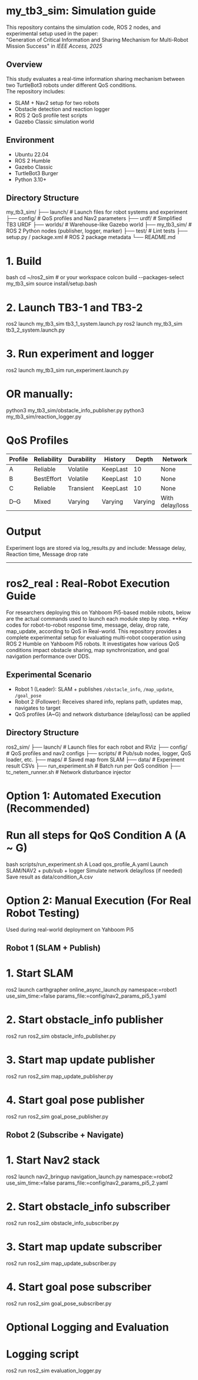 # my_tb3_sim: Simulation guide
This repository contains the simulation code, ROS 2 nodes, and experimental setup used in the paper:  
"Generation of Critical Information and Sharing Mechanism for Multi-Robot Mission Success" in *IEEE Access, 2025*

## Overview
This study evaluates a real-time information sharing mechanism between two TurtleBot3 robots under different QoS conditions.  
The repository includes:
- SLAM + Nav2 setup for two robots
- Obstacle detection and reaction logger
- ROS 2 QoS profile test scripts
- Gazebo Classic simulation world

## Environment
- Ubuntu 22.04
- ROS 2 Humble
- Gazebo Classic
- TurtleBot3 Burger
- Python 3.10+

## Directory Structure
my_tb3_sim/
├── launch/ # Launch files for robot systems and experiment
├── config/ # QoS profiles and Nav2 parameters
├── urdf/ # Simplified TB3 URDF
├── worlds/ # Warehouse-like Gazebo world
├── my_tb3_sim/ # ROS 2 Python nodes (publisher, logger, marker)
├── test/ # Lint tests
├── setup.py / package.xml # ROS 2 package metadata
└── README.md

# 1. Build
bash
cd ~/ros2_sim  # or your workspace
colcon build --packages-select my_tb3_sim
source install/setup.bash

# 2. Launch TB3-1 and TB3-2
ros2 launch my_tb3_sim tb3_1_system.launch.py
ros2 launch my_tb3_sim tb3_2_system.launch.py

# 3. Run experiment and logger
ros2 launch my_tb3_sim run_experiment.launch.py
# OR manually:
python3 my_tb3_sim/obstacle_info_publisher.py
python3 my_tb3_sim/reaction_logger.py

# QoS Profiles
| Profile | Reliability | Durability | History  | Depth   | Network         |
| ------- | ----------- | ---------- | -------- | ------- | --------------- |
| A       | Reliable    | Volatile   | KeepLast | 10      | None            |
| B       | BestEffort  | Volatile   | KeepLast | 10      | None            |
| C       | Reliable    | Transient  | KeepLast | 10      | None            |
| D–G     | Mixed       | Varying    | Varying  | Varying | With delay/loss |

# Output
Experiment logs are stored via log_results.py and include:
Message delay, Reaction time, Message drop rate

------------------------------------------------------------------------------------------------------------------------------------------
# ros2_real : Real-Robot Execution Guide
For researchers deploying this on Yahboom Pi5-based mobile robots, below are the actual commands used to launch each module step by step.
**Key codes for robot-to-robot response time, message, delay, drop rate, map_update, according to QoS in Real-world.
This repository provides a complete experimental setup for evaluating multi-robot cooperation using ROS 2 Humble on Yahboom Pi5 robots. 
It investigates how various QoS conditions impact obstacle sharing, map synchronization, and goal navigation performance over DDS.

## Experimental Scenario
- Robot 1 (Leader): SLAM + publishes `/obstacle_info`, `/map_update`, `/goal_pose`
- Robot 2 (Follower): Receives shared info, replans path, updates map, navigates to target
- QoS profiles (A~G) and network disturbance (delay/loss) can be applied

## Directory Structure
ros2_sim/
├── launch/                     # Launch files for each robot and RViz
├── config/                     # QoS profiles and nav2 configs
├── scripts/                    # Pub/sub nodes, logger, QoS loader, etc.
├── maps/                       # Saved map from SLAM
├── data/                       # Experiment result CSVs
├── run_experiment.sh          # Batch run per QoS condition
├── tc_netem_runner.sh         # Network disturbance injector

# Option 1: Automated Execution (Recommended)
# Run all steps for QoS Condition A (A ~ G)
bash scripts/run_experiment.sh A
Load qos_profile_A.yaml
Launch SLAM/NAV2 + pub/sub + logger
Simulate network delay/loss (if needed)
Save result as data/condition_A.csv

# Option 2: Manual Execution (For Real Robot Testing)
Used during real-world deployment on Yahboom Pi5
## Robot 1 (SLAM + Publish)
# 1. Start SLAM
ros2 launch carthgrapher online_async_launch.py namespace:=robot1 use_sim_time:=false params_file:=config/nav2_params_pi5_1.yaml
# 2. Start obstacle_info publisher
ros2 run ros2_sim obstacle_info_publisher.py
# 3. Start map update publisher
ros2 run ros2_sim map_update_publisher.py
# 4. Start goal pose publisher
ros2 run ros2_sim goal_pose_publisher.py

## Robot 2 (Subscribe + Navigate)
# 1. Start Nav2 stack
ros2 launch nav2_bringup navigation_launch.py namespace:=robot2 use_sim_time:=false params_file:=config/nav2_params_pi5_2.yaml
# 2. Start obstacle_info subscriber
ros2 run ros2_sim obstacle_info_subscriber.py
# 3. Start map update subscriber
ros2 run ros2_sim map_update_subscriber.py
# 4. Start goal pose subscriber
ros2 run ros2_sim goal_pose_subscriber.py

# Optional Logging and Evaluation
# Logging script
ros2 run ros2_sim evaluation_logger.py
